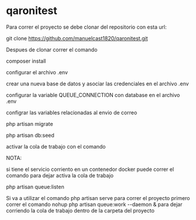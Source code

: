 # qaronitest
Para correr el proyecto se debe clonar del repositorio con esta url:

git clone https://github.com/manuelcast1820/qaronitest.git

Despues de clonar correr el comando

composer install

configurar el archivo .env

crear una nueva base de datos y asociar las credenciales en el archivo .env

configurar la variable QUEUE_CONNECTION con database en el archivo .env

configrar las variables relacionadas al envio de correo

php artisan migrate

php artisan db:seed

activar la cola de trabajo con el comando

NOTA:

si tiene el servicio corriento en un contenedor docker puede correr el comando para dejar activa la cola de trabajo

php artisan queue:listen

Si va a utilizar el comando php artisan serve para correr el proyecto primero correr el comando nohup php artisan queue:work --daemon &
 para dejar corriendo la cola de trabajo dentro de la carpeta del proyecto

